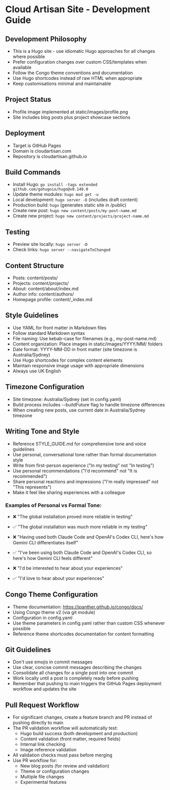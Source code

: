 # Cloud Artisan Site - Development Guide

## Development Philosophy
- This is a Hugo site - use idiomatic Hugo approaches for all changes where possible
- Prefer configuration changes over custom CSS/templates when available
- Follow the Congo theme conventions and documentation
- Use Hugo shortcodes instead of raw HTML when appropriate
- Keep customisations minimal and maintainable

## Project Status
- Profile image implemented at static/images/profile.png
- Site includes blog posts plus project showcase sections

## Deployment
- Target is GitHub Pages
- Domain is cloudartisan.com
- Repository is cloudartisan.github.io

## Build Commands
- Install Hugo: `go install -tags extended github.com/gohugoio/hugo@v0.149.0`
- Update theme modules: `hugo mod get -u`
- Local development: `hugo server -D` (includes draft content)
- Production build: `hugo` (generates static site in /public)
- Create new post: `hugo new content/posts/my-post-name.md`
- Create new project: `hugo new content/projects/project-name.md`

## Testing
- Preview site locally: `hugo server -D`
- Check links: `hugo server --navigateToChanged`

## Content Structure
- Posts: content/posts/
- Projects: content/projects/
- About: content/about/index.md
- Author info: content/authors/
- Homepage profile: content/_index.md

## Style Guidelines
- Use YAML for front matter in Markdown files
- Follow standard Markdown syntax
- File naming: Use kebab-case for filenames (e.g., my-post-name.md)
- Content organization: Place images in static/images/YYYY/MM/ folders
- Date format: YYYY-MM-DD in front matter (site timezone is Australia/Sydney)
- Use Hugo shortcodes for complex content elements
- Maintain responsive image usage with appropriate dimensions
- Always use UK English

## Timezone Configuration
- Site timezone: Australia/Sydney (set in config.yaml)
- Build process includes --buildFuture flag to handle timezone differences
- When creating new posts, use current date in Australia/Sydney timezone

## Writing Tone and Style
- Reference STYLE_GUIDE.md for comprehensive tone and voice guidelines
- Use personal, conversational tone rather than formal documentation style
- Write from first-person experience ("In my testing" not "In testing")
- Use personal recommendations ("I'd recommend" not "It is recommended")
- Share personal reactions and impressions ("I'm really impressed" not "This represents")
- Make it feel like sharing experiences with a colleague

### Examples of Personal vs Formal Tone:
- ❌ "The global installation proved more reliable in testing"
- ✅ "The global installation was much more reliable in my testing"

- ❌ "Having used both Claude Code and OpenAI's Codex CLI, here's how Gemini CLI differentiates itself"
- ✅ "I've been using both Claude Code and OpenAI's Codex CLI, so here's how Gemini CLI feels different"

- ❌ "I'd be interested to hear about your experiences"
- ✅ "I'd love to hear about your experiences"

## Congo Theme Configuration
- Theme documentation: https://jpanther.github.io/congo/docs/
- Using Congo theme v2 (via git module)
- Configuration in config.yaml
- Use theme parameters in config.yaml rather than custom CSS whenever possible
- Reference theme shortcodes documentation for content formatting

## Git Guidelines
- Don't use emojis in commit messages
- Use clear, concise commit messages describing the changes
- Consolidate all changes for a single post into one commit
- Work locally until a post is completely ready before pushing
- Remember that pushing to main triggers the GitHub Pages deployment workflow
  and updates the site

## Pull Request Workflow
- For significant changes, create a feature branch and PR instead of pushing directly to main
- The PR validation workflow will automatically test:
  - Hugo build success (both development and production)
  - Content validation (front matter, required fields)
  - Internal link checking
  - Image reference validation
- All validation checks must pass before merging
- Use PR workflow for:
  - New blog posts (for review and validation)
  - Theme or configuration changes
  - Multiple file changes
  - Experimental features
